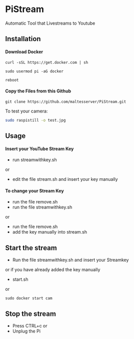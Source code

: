 # PiStream
Automatic Tool that Livestreams to Youtube

## Installation

#### Download Docker 

```
curl -sSL https://get.docker.com | sh

sudo usermod pi -aG docker

reboot
```

#### Copy the Files from this Github

```
git clone https://github.com/maltesserver/PiStream.git
```

To test your camera: 

```bash
sudo raspistill -o test.jpg
```

## Usage

#### Insert your YouTube Stream Key 

* run streamwithkey.sh

or 

* edit the file stream.sh and insert your key manually

#### To change your Stream Key

* run the file remove.sh
* run the file streamwithkey.sh

or 

* run the file remove.sh
* add the key manually into stream.sh

## Start the stream

* Run the file streamwithkey.sh and insert your Streamkey

or if you have already added the key manually
* start.sh

or 
```shell
sudo docker start cam
```

## Stop the stream 

* Press CTRL+c
or 
* Unplug the Pi
